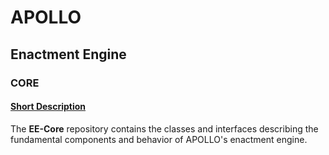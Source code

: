 
# APOLLO

## Enactment Engine

### CORE

#### <ins>**Short Description**</ins> 

The **EE-Core** repository contains the classes and interfaces describing the fundamental components and behavior of APOLLO's enactment engine.
